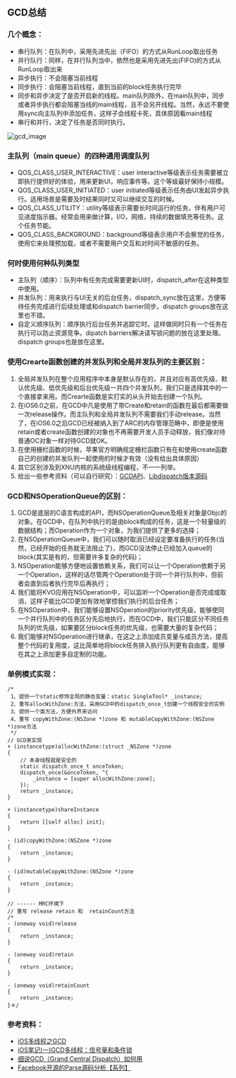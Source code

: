 
## GCD总结


### 几个概念：
 * 串行队列：在队列中，采用先进先出（FIFO）的方式从RunLoop取出任务
 * 并行队行：同样，在并行队列当中，依然也是采用先进先出(FIFO)的方式从RunLoop取出来
 * 异步执行：不会阻塞当前线程
 * 同步执行：会阻塞当前线程，直到当前的block任务执行完毕
 * 同步和异步决定了是否开启新的线程。main队列除外，在main队列中，同步或者异步执行都会阻塞当线的main线程，且不会另开线程。当然，永远不要使用sync向主队列中添加任务，这样子会线程卡死，具体原因看main线程
 * 串行和并行，决定了任务是否同时执行。
 
 ![gcd_image](https://github.com/wangdongyang/MyIOSExploration/blob/master/%E5%8F%82%E8%80%83%E6%96%87%E7%AB%A0/images/gcd_image.png)
 
### 主队列（main queue）的四种通用调度队列
 * QOS_CLASS_USER_INTERACTIVE：user interactive等级表示任务需要被立即执行提供好的体验，用来更新UI，响应事件等。这个等级最好保持小规模。
 * QOS_CLASS_USER_INITIATED：user initiated等级表示任务由UI发起异步执行。适用场景是需要及时结果同时又可以继续交互的时候。
 * QOS_CLASS_UTILITY：utility等级表示需要长时间运行的任务，伴有用户可见进度指示器。经常会用来做计算，I/O，网络，持续的数据填充等任务。这个任务节能。
 * QOS_CLASS_BACKGROUND：background等级表示用户不会察觉的任务，使用它来处理预加载，或者不需要用户交互和对时间不敏感的任务。

### 何时使用何种队列类型

 * 主队列（顺序）：队列中有任务完成需要更新UI时，dispatch_after在这种类型中使用。
 * 并发队列：用来执行与UI无关的后台任务，dispatch_sync放在这里，方便等待任务完成进行后续处理或和dispatch barrier同步。dispatch groups放在这里也不错。
 * 自定义顺序队列：顺序执行后台任务并追踪它时。这样做同时只有一个任务在执行可以防止资源竞争。dipatch barriers解决读写锁问题的放在这里处理。dispatch groups也是放在这里。
 
 
### 使用Crearte函数创建的并发队列和全局并发队列的主要区别：
 
 1. 全局并发队列在整个应用程序中本身是默认存在的，并且对应有高优先级、默认优先级、低优先级和后台优先级一共四个并发队列，我们只是选择其中的一个直接拿来用。而Crearte函数是实打实的从头开始去创建一个队列。
 2. 在iOS6.0之前，在GCD中凡是使用了带Create和retain的函数在最后都需要做一次release操作。而主队列和全局并发队列不需要我们手动release。当然了，在iOS6.0之后GCD已经被纳入到了ARC的内存管理范畴中，即便是使用retain或者create函数创建的对象也不再需要开发人员手动释放，我们像对待普通OC对象一样对待GCD就OK。
 3. 在使用栅栏函数的时候，苹果官方明确规定栅栏函数只有在和使用create函数自己的创建的并发队列一起使用的时候才有效（没有给出具体原因）
 4. 其它区别涉及到XNU内核的系统级线程编程，不一一列举。
 5. 给出一些参考资料（可以自行研究）：[GCDAPI](https://developer.apple.com/library/ios/documentation/Performance/Reference/GCD_libdispatch_Ref/index.html#//apple_ref/c/func/dispatch_queue_create)、[Libdispatch版本源码](http://www.opensource.apple.com/source/libdispatch/libdispatch-187.5/)
 
### GCD和NSOperationQueue的区别：
 
 1. GCD是底层的C语言构成的API，而NSOperationQueue及相关对象是Objc的对象。在GCD中，在队列中执行的是由block构成的任务，这是一个轻量级的数据结构；而Operation作为一个对象，为我们提供了更多的选择；
 2. 在NSOperationQueue中，我们可以随时取消已经设定要准备执行的任务(当然，已经开始的任务就无法阻止了)，而GCD没法停止已经加入queue的block(其实是有的，但需要许多复杂的代码)；
 3. NSOperation能够方便地设置依赖关系，我们可以让一个Operation依赖于另一个Operation，这样的话尽管两个Operation处于同一个并行队列中，但前者会直到后者执行完毕后再执行；
 4. 我们能将KVO应用在NSOperation中，可以监听一个Operation是否完成或取消，这样子能比GCD更加有效地掌控我们执行的后台任务；
 5. 在NSOperation中，我们能够设置NSOperation的priority优先级，能够使同一个并行队列中的任务区分先后地执行，而在GCD中，我们只能区分不同任务队列的优先级，如果要区分block任务的优先级，也需要大量的复杂代码；
 6. 我们能够对NSOperation进行继承，在这之上添加成员变量与成员方法，提高整个代码的复用度，这比简单地将block任务排入执行队列更有自由度，能够在其之上添加更多自定制的功能。
 
### 单例模式实现：


```
/*
 1、提供一个static修饰全局的静态变量：static SingleTool* _instance;
 2、重写allocWithZone:方法，采用GCD中的dispatch_once_t创建一个线程安全的实例
 3、提供一个类方法，方便外界来访问
 4、重写 copyWithZone:(NSZone *)zone 和 mutableCopyWithZone:(NSZone *)zone方法
 */
// GCD来实现
+ (instancetype)allocWithZone:(struct _NSZone *)zone
{
    // 本身线程就是安全的
    static dispatch_once_t onceToken;
    dispatch_once(&onceToken, ^{
        _instance = [super allocWithZone:zone];
    });
    return _instance;
}

+ (instancetype)shareInstance
{
    return [[self alloc] init];
}

- (id)copyWithZone:(NSZone *)zone
{
    return _instance;
}

- (id)mutableCopyWithZone:(NSZone *)zone
{
    return _instance;
}

// ------ MRC环境下
// 重写 release retain 和  retainCount方法
/*
- (oneway void)release
{
    return _instance;
}

- (oneway void)retain
{
    return _instance;
}

- (oneway void)retainCount
{
    return _instance;
}＊/
```
 
### 参考资料：
 
- [iOS多线程之GCD](http://www.jianshu.com/p/456672967e75)
- [iOS笔记(一)GCD多线程：信号量和条件锁](https://my.oschina.net/u/2436242/blog/518318)
- [细说GCD（Grand Central Dispatch）如何用](http://www.jianshu.com/p/fbe6a654604c)
- [Facebook开源的Parse源码分析【系列】](https://github.com/ChenYilong/ParseSourceCodeStudy)




